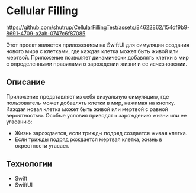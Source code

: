 # Cellular Filling

https://github.com/shutrup/CellularFillingTest/assets/84622862/154df9b9-8691-4709-a2ab-0747c6f87085

Этот проект является приложением на SwiftUI для симуляции создания нового мира с клетками, где каждая клетка может быть живой или мертвой. Приложение позволяет динамически добавлять клетки в мир с определенными правилами о зарождении жизни и ее исчезновении.

## Описание

Приложение представляет из себя визуальную симуляцию, где пользователь может добавлять клетки в мир, нажимая на кнопку. Каждая новая клетка может быть живой или мертвой с равной вероятностью. Особые условия приводят к зарождению жизни или ее угасанию:

- Жизнь зарождается, если трижды подряд создается живая клетка.
- Если трижды подряд рождается мертвая клетка, жизнь в окрестности угасает.

## Технологии

- Swift
- SwiftUI
